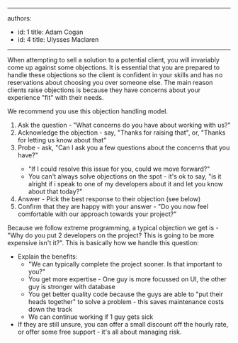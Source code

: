

---
authors:
  - id: 1
    title: Adam Cogan
  - id: 4
    title: Ulysses Maclaren
---




<span class='intro'> <p>
                    When attempting to sell a solution to a potential client, you will invariably come
                    up against some objections. It is essential that you are prepared to handle these
                    objections so the client is confident in your skills and has no reservations about
                    choosing you over someone else. The main reason clients raise objections is because
                    they have concerns about your experience &quot;fit&quot; with their needs.</p> </span>

<p>
                    We recommend you use this objection handling model.</p>
                <ol>
                    <li>Ask the question - &quot;What concerns do you have about working with us?&quot;</li>
                    <li>Acknowledge the objection - say, &quot;Thanks for raising that&quot;, or, &quot;Thanks for letting
                        us know about that&quot;</li>
                    <li>Probe - ask, &quot;Can I ask you a few questions about the concerns that you have?&quot;</li>
                    <ul>
                        <li>&quot;If I could resolve this issue for you, could we move forward?&quot;</li>
                        <li>You can't always solve objections on the spot - it's ok to say, &quot;is it alright if
                            i speak to one of my developers about it and let you know about that today?&quot;</li>
                    </ul>
                    <li>Answer - Pick the best response to their objection (see below)</li>
                    <li>Confirm that they are happy with your answer - &quot;Do you now feel comfortable with
                        our approach towards your project?&quot;</li>
                </ol>
                <p>
                    Because we follow extreme programming, a typical objection we get is - &quot;Why do you
                    put 2 developers on the project? This is going to be more expensive isn't it?&quot;.
                    This is basically how we handle this question&#58;
                </p>
                <ul>
                    <li>Explain the benefits&#58;
                    <ul>
                        <li>&quot;We can typically complete the project sooner. Is that important to you?&quot;</li>
                        <li>You get more expertise - One guy is more focussed on UI, the other guy is stronger
                            with database</li>
                        <li>You get better quality code because the guys are able to &quot;put their heads together&quot;
                            to solve a problem - this saves maintenance costs down the track</li>
                        <li>We can continue working if 1 guy gets sick</li>
                    </ul>
</li>
                    <li>If they are still unsure, you can offer a small discount off the hourly rate, or
                        offer some free support - it's all about managing risk.</li>
                </ul>



